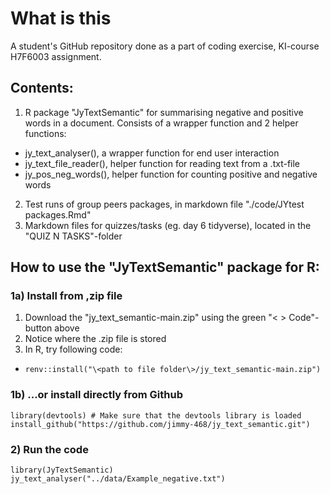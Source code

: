 # What is this
A student's GitHub repository done as a part of coding exercise, KI-course H7F6003 assignment. 

## Contents:
1. R package "JyTextSemantic" for summarising negative and positive words in a document. Consists of a wrapper function and 2 helper functions:
  + jy_text_analyser(), a wrapper function for end user interaction
  + jy_text_file_reader(), helper function for reading text from a .txt-file
  + jy_pos_neg_words(), helper function for counting positive and negative words
2. Test runs of group peers packages, in markdown file "./code/JYtest packages.Rmd"
3. Markdown files for quizzes/tasks (eg. day 6 tidyverse), located in the "QUIZ N TASKS"-folder


## How to use the "JyTextSemantic" package for R:

### 1a) Install from ,zip file
1. Download the "jy_text_semantic-main.zip" using the green "< > Code"-button above
2. Notice where the .zip file is stored
3. In R, try following code:
  + ```renv::install("\<path to file folder\>/jy_text_semantic-main.zip")```

### 1b) ...or install directly from Github
```library(devtools) # Make sure that the devtools library is loaded```
```install_github("https://github.com/jimmy-468/jy_text_semantic.git")```

### 2) Run the code
```library(JyTextSemantic)```
```jy_text_analyser("../data/Example_negative.txt")```
